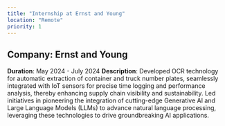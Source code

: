 ```yaml
---
title: "Internship at Ernst and Young"
location: "Remote"
priority: 1
---
```


## Company: Ernst and Young 
**Duration**: May 2024 - July 2024 
**Description**: Developed OCR technology for automatic extraction of container and truck number plates, seamlessly integrated with IoT sensors for precise time logging and performance analysis, thereby enhancing supply chain visibility and sustainability. Led initiatives in pioneering the integration of cutting-edge Generative AI and Large Language Models (LLMs) to advance natural language processing, leveraging these technologies to drive groundbreaking AI applications.


